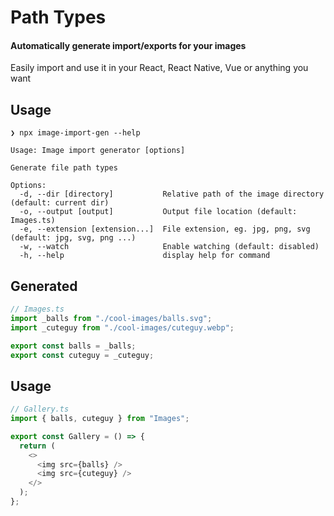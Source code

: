 # Path Types

#### Automatically generate import/exports for your images

Easily import and use it in your React, React Native, Vue or anything you want

## Usage

```shell
❯ npx image-import-gen --help

Usage: Image import generator [options]

Generate file path types

Options:
  -d, --dir [directory]           Relative path of the image directory (default: current dir)
  -o, --output [output]           Output file location (default: Images.ts)
  -e, --extension [extension...]  File extension, eg. jpg, png, svg (default: jpg, svg, png ...)
  -w, --watch                     Enable watching (default: disabled)
  -h, --help                      display help for command
```

## Generated

```typescript
// Images.ts
import _balls from "./cool-images/balls.svg";
import _cuteguy from "./cool-images/cuteguy.webp";

export const balls = _balls;
export const cuteguy = _cuteguy;
```

## Usage

```typescript
// Gallery.ts
import { balls, cuteguy } from "Images";

export const Gallery = () => {
  return (
    <>
      <img src={balls} />
      <img src={cuteguy} />
    </>
  );
};
```
